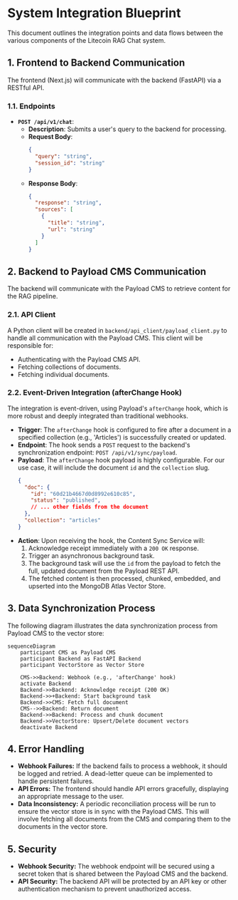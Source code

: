 # System Integration Blueprint

This document outlines the integration points and data flows between the various components of the Litecoin RAG Chat system.

## 1. Frontend to Backend Communication

The frontend (Next.js) will communicate with the backend (FastAPI) via a RESTful API.

### 1.1. Endpoints

*   **`POST /api/v1/chat`**:
    *   **Description**: Submits a user's query to the backend for processing.
    *   **Request Body**:
        ```json
        {
          "query": "string",
          "session_id": "string"
        }
        ```
    *   **Response Body**:
        ```json
        {
          "response": "string",
          "sources": [
            {
              "title": "string",
              "url": "string"
            }
          ]
        }
        ```

## 2. Backend to Payload CMS Communication

The backend will communicate with the Payload CMS to retrieve content for the RAG pipeline.

### 2.1. API Client

A Python client will be created in `backend/api_client/payload_client.py` to handle all communication with the Payload CMS. This client will be responsible for:

*   Authenticating with the Payload CMS API.
*   Fetching collections of documents.
*   Fetching individual documents.

### 2.2. Event-Driven Integration (afterChange Hook)

The integration is event-driven, using Payload's `afterChange` hook, which is more robust and deeply integrated than traditional webhooks.

*   **Trigger**: The `afterChange` hook is configured to fire after a document in a specified collection (e.g., 'Articles') is successfully created or updated.
*   **Endpoint**: The hook sends a `POST` request to the backend's synchronization endpoint: `POST /api/v1/sync/payload`.
*   **Payload**: The `afterChange` hook payload is highly configurable. For our use case, it will include the document `id` and the `collection` slug.
    ```json
    {
      "doc": {
        "id": "60d21b4667d0d8992e610c85",
        "status": "published",
        // ... other fields from the document
      },
      "collection": "articles"
    }
    ```
*   **Action**: Upon receiving the hook, the Content Sync Service will:
    1.  Acknowledge receipt immediately with a `200 OK` response.
    2.  Trigger an asynchronous background task.
    3.  The background task will use the `id` from the payload to fetch the full, updated document from the Payload REST API.
    4.  The fetched content is then processed, chunked, embedded, and upserted into the MongoDB Atlas Vector Store.

## 3. Data Synchronization Process

The following diagram illustrates the data synchronization process from Payload CMS to the vector store:

```mermaid
sequenceDiagram
    participant CMS as Payload CMS
    participant Backend as FastAPI Backend
    participant VectorStore as Vector Store

    CMS->>Backend: Webhook (e.g., 'afterChange' hook)
    activate Backend
    Backend->>Backend: Acknowledge receipt (200 OK)
    Backend->>+Backend: Start background task
    Backend->>CMS: Fetch full document
    CMS-->>Backend: Return document
    Backend->>Backend: Process and chunk document
    Backend->>VectorStore: Upsert/Delete document vectors
    deactivate Backend
```

## 4. Error Handling

*   **Webhook Failures:** If the backend fails to process a webhook, it should be logged and retried. A dead-letter queue can be implemented to handle persistent failures.
*   **API Errors:** The frontend should handle API errors gracefully, displaying an appropriate message to the user.
*   **Data Inconsistency:** A periodic reconciliation process will be run to ensure the vector store is in sync with the Payload CMS. This will involve fetching all documents from the CMS and comparing them to the documents in the vector store.

## 5. Security

*   **Webhook Security:** The webhook endpoint will be secured using a secret token that is shared between the Payload CMS and the backend.
*   **API Security:** The backend API will be protected by an API key or other authentication mechanism to prevent unauthorized access.
